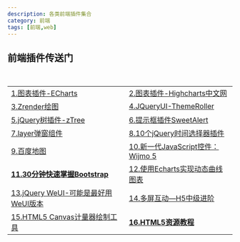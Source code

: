 ```yaml
---
description: 各类前端插件集合
category: 前端
tags: [前端,web]
---
```

<h2>前端插件传送门</h2>
<table>
  <tr>
    <td><a href="http://echarts.baidu.com/doc/example.html?qq-pf-to=pcqq.discussion">1.图表插件-ECharts</a></td>
    <td><a href="http://www.hcharts.cn/">2.图表插件-Highcharts中文网</a></td>
  </tr>
  <tr>
    <td><a href="http://ecomfe.github.io/zrender/index.html">3.Zrender绘图</a></td>
    <td><a href="http://jqueryui.com/themeroller/">4.JQueryUI-ThemeRoller</a></td>
  </tr>
  <tr>
    <td><a href="http://www.ztree.me/v3/main.php#_zTreeInfo">5.jQuery树插件-zTree</a></td>
    <td><a href="http://www.htmleaf.com/jQuery/Lightbox-Dialog/20141218888.html">6.提示框插件SweetAlert</a></td>
  </tr>
  <tr>
    <td><a href="http://layer.layui.com/">7.layer弹窗组件</a></td>
    <td><a href="http://webres.wang/10-jquery-time-picker-plugins/">8.10个jQuery时间选择器插件</a></td>
  </tr>
  <tr>
    <td><a href="http://mapv.baidu.com/demo/index.html">9.百度地图</a></td>
    <td><a href="http://wijmo.gcpowertools.com.cn/products/wijmo-5/">10.新一代JavaScript控件：Wijmo 5</a></td>
  </tr>
  <tr>
    <td><a href="http://www.cnblogs.com/zhili/p/BoostrapQuickStart.html#rd"><strong>11.30分钟快速掌握Bootstrap</strong></a></td>
    <td><a href="http://www.cnblogs.com/Dreamer-1/p/5530221.html">12.使用Echarts实现动态曲线图表</a></td>
  </tr>
  <tr>
    <td><a href="http://www.spotty.com.cn/archives/55/">13.jQuery WeUI-可能是最好用WeUI版本</a></td>
    <td><a href="http://toutiao.com/i6308165735969456642/">14.多屏互动&mdash;H5中级进阶</a></td>
  </tr>
  <tr>
    <td><a href="https://github.com/Mikhus/canvas-gauges">15.HTML5 Canvas计量器绘制工具</a></td>
    <td><a href="http://www.html5tricks.com/"><Strong>16.HTML5资源教程</Strong></a></td>
  </tr>
</table>
